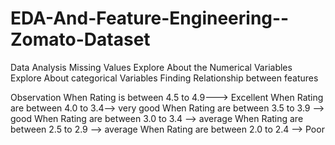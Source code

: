 # EDA-And-Feature-Engineering--Zomato-Dataset

Data Analysis
Missing Values
Explore About the Numerical Variables
Explore About categorical Variables
Finding Relationship between features


Observation
When Rating is between 4.5 to 4.9---> Excellent
When Rating are between 4.0 to 3.4--> very good
When Rating are between 3.5 to 3.9 --> good
When Rating are between 3.0 to 3.4 --> average
When Rating are between 2.5 to 2.9 --> average
When Rating are between 2.0 to 2.4 --> Poor
